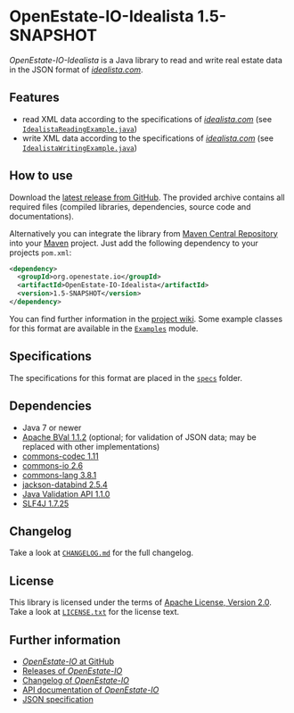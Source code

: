 OpenEstate-IO-Idealista 1.5-SNAPSHOT
====================================

*OpenEstate-IO-Idealista* is a Java library to read and write real estate data in
the JSON format of [*idealista.com*](https://www.idealista.com/).


Features
--------

-   read XML data according to the specifications of
    [*idealista.com*](https://www.idealista.com/)
    (see [`IdealistaReadingExample.java`](https://github.com/OpenEstate/OpenEstate-IO/blob/develop/Examples/src/main/java/org/openestate/io/examples/IdealistaReadingExample.java))
-   write XML data according to the specifications of
    [*idealista.com*](https://www.idealista.com/)
    (see [`IdealistaWritingExample.java`](https://github.com/OpenEstate/OpenEstate-IO/blob/develop/Examples/src/main/java/org/openestate/io/examples/IdealistaWritingExample.java))


How to use
----------

Download the [latest release from GitHub](https://github.com/OpenEstate/OpenEstate-IO/releases/latest).
The provided archive contains all required files (compiled libraries,
dependencies, source code and documentations).

Alternatively you can integrate the library from
[Maven Central Repository](https://search.maven.org/#search|ga|1|org.openestate.io)
into your [Maven](https://maven.apache.org/) project. Just add the following
dependency to your projects `pom.xml`:

```xml
<dependency>
  <groupId>org.openestate.io</groupId>
  <artifactId>OpenEstate-IO-Idealista</artifactId>
  <version>1.5-SNAPSHOT</version>
</dependency>
```

You can find further information in the
[project wiki](https://github.com/OpenEstate/OpenEstate-IO/wiki/Usage-Idealista).
Some example classes for this format are available in the
[`Examples`](https://github.com/OpenEstate/OpenEstate-IO/tree/develop/Examples)
module.


Specifications
--------------

The specifications for this format are placed in the [`specs`](specs) folder.


Dependencies
------------

-   Java 7 or newer
-   [Apache BVal 1.1.2](https://bval.apache.org/) 
    (optional; for validation of JSON data; may be replaced with other implementations)
-   [commons-codec 1.11](https://commons.apache.org/proper/commons-codec/)
-   [commons-io 2.6](https://commons.apache.org/proper/commons-io/)
-   [commons-lang 3.8.1](https://commons.apache.org/proper/commons-lang/)
-   [jackson-databind 2.5.4](https://github.com/FasterXML/jackson-databind)
-   [Java Validation API 1.1.0](https://beanvalidation.org/)
-   [SLF4J 1.7.25](https://www.slf4j.org/)


Changelog
---------

Take a look at
[`CHANGELOG.md`](https://github.com/OpenEstate/OpenEstate-IO/blob/develop/CHANGELOG.md)
for the full changelog.


License
-------

This library is licensed under the terms of
[Apache License, Version 2.0](https://www.apache.org/licenses/LICENSE-2.0.html).
Take a look at
[`LICENSE.txt`](https://github.com/OpenEstate/OpenEstate-IO/blob/develop/LICENSE.txt)
for the license text.


Further information
-------------------

-   [*OpenEstate-IO* at GitHub](https://github.com/OpenEstate/OpenEstate-IO)
-   [Releases of *OpenEstate-IO*](https://github.com/OpenEstate/OpenEstate-IO/releases)
-   [Changelog of *OpenEstate-IO*](https://github.com/OpenEstate/OpenEstate-IO/blob/develop/CHANGELOG.md)
-   [API documentation of *OpenEstate-IO*](https://media.openestate.org/apidocs/OpenEstate-IO/)
-   [JSON specification](https://feeds.idealista.com/v6/specs/properties.html)
